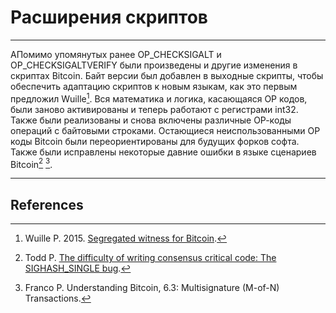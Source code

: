 # Расширения скриптов 

---

AПомимо упомянутых ранее OP_CHECKSIGALT и OP_CHECKSIGALTVERIFY были произведены и другие изменения в скриптах Bitcoin. Байт версии был добавлен в выходные скрипты, чтобы обеспечить адаптацию скриптов к новым языкам, как это первым предложил Wuille[^1]. Вся математика и логика, касающаяся OP кодов, были заново активированы и теперь работают с регистрами int32. Также были реализованы и снова включены различные ОР-коды операций с байтовыми строками. Остающиеся неиспользованными OP коды Bitcoin были переориентированы для будущих форков софта. Также были исправлены некоторые давние ошибки в языке сценариев Bitcoin[^2] [^3].

---

## <i class="fa fa-book"></i> References

[^1]: Wuille P. 2015. [Segregated witness for Bitcoin](https://prezi.com/lyghixkrguao/segregated-witness-and-deploying-it-for-bitcoin/).
[^2]: Todd P. [The difficulty of writing consensus critical code: The SIGHASH_SINGLE bug](https://decred.org/research/todd2014.pdf).
[^3]: Franco P. Understanding Bitcoin, 6.3: Multisignature (M-of-N) Transactions.
